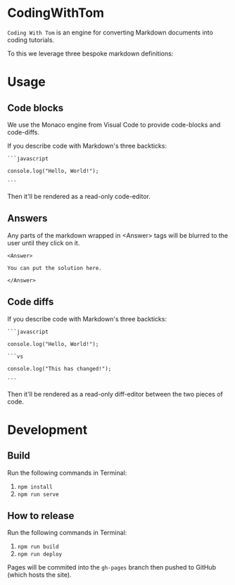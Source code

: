 # CodingWithTom

`Coding With Tom` is an engine for converting Markdown documents into coding tutorials.

To this we leverage three bespoke markdown definitions:

# Usage

## Code blocks

We use the Monaco engine from Visual Code to provide code-blocks and code-diffs. 

If you describe code with Markdown's three backticks:

    ```javascript

    console.log("Hello, World!");

    ```

Then it'll be rendered as a read-only code-editor.

## Answers

Any parts of the markdown wrapped in \<Answer\> tags will be blurred to the user until they click on it.

    <Answer>

    You can put the solution here.
    
    </Answer>

## Code diffs

If you describe code with Markdown's three backticks:

    ```javascript

    console.log("Hello, World!");

    ```vs

    console.log("This has changed!");

    ```

Then it'll be rendered as a read-only diff-editor between the two pieces of code.

# Development

## Build

Run the following commands in Terminal:

1. `npm install`
1. `npm run serve`

##  How to release

Run the following commands in Terminal:

1. `npm run build`
1. `npm run deploy`

Pages will be commited into the `gh-pages` branch then pushed to GitHub (which hosts the site).